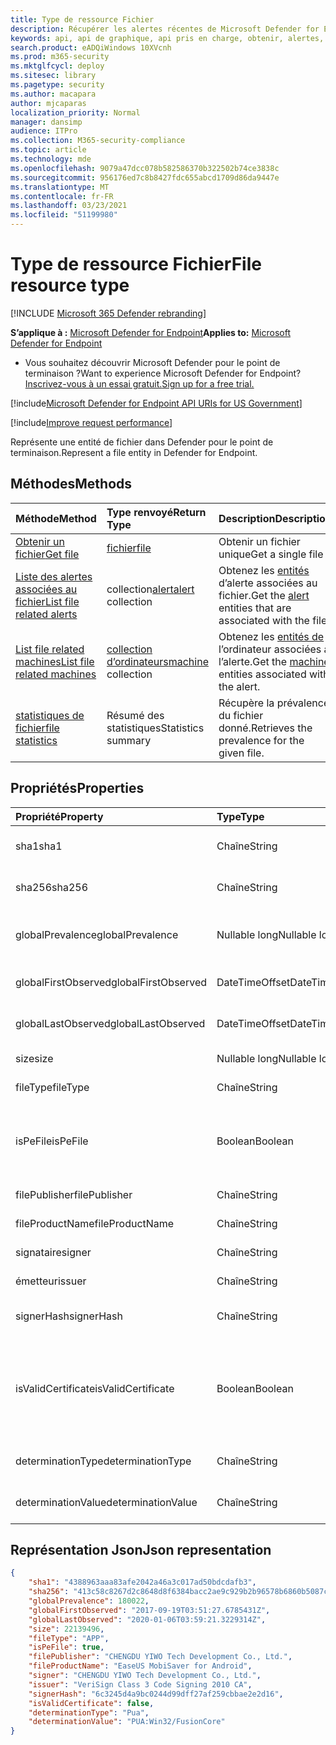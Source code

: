 ```yaml
---
title: Type de ressource Fichier
description: Récupérer les alertes récentes de Microsoft Defender for Endpoint relatives aux fichiers.
keywords: api, api de graphique, api pris en charge, obtenir, alertes, récent
search.product: eADQiWindows 10XVcnh
ms.prod: m365-security
ms.mktglfcycl: deploy
ms.sitesec: library
ms.pagetype: security
ms.author: macapara
author: mjcaparas
localization_priority: Normal
manager: dansimp
audience: ITPro
ms.collection: M365-security-compliance
ms.topic: article
ms.technology: mde
ms.openlocfilehash: 9079a47dcc078b582586370b322502b74ce3838c
ms.sourcegitcommit: 956176ed7c8b8427fdc655abcd1709d86da9447e
ms.translationtype: MT
ms.contentlocale: fr-FR
ms.lasthandoff: 03/23/2021
ms.locfileid: "51199980"
---
```

# <a name="file-resource-type"></a><span data-ttu-id="0ca34-104">Type de ressource Fichier</span><span class="sxs-lookup"><span data-stu-id="0ca34-104">File resource type</span></span>

[!INCLUDE [Microsoft 365 Defender rebranding](../../includes/microsoft-defender.md)]


<span data-ttu-id="0ca34-105">**S’applique à :** [Microsoft Defender for Endpoint](https://go.microsoft.com/fwlink/?linkid=2154037)</span><span class="sxs-lookup"><span data-stu-id="0ca34-105">**Applies to:** [Microsoft Defender for Endpoint](https://go.microsoft.com/fwlink/?linkid=2154037)</span></span>

- <span data-ttu-id="0ca34-106">Vous souhaitez découvrir Microsoft Defender pour le point de terminaison ?</span><span class="sxs-lookup"><span data-stu-id="0ca34-106">Want to experience Microsoft Defender for Endpoint?</span></span> [<span data-ttu-id="0ca34-107">Inscrivez-vous à un essai gratuit.</span><span class="sxs-lookup"><span data-stu-id="0ca34-107">Sign up for a free trial.</span></span>](https://www.microsoft.com/microsoft-365/windows/microsoft-defender-atp?ocid=docs-wdatp-exposedapis-abovefoldlink) 

[!include[Microsoft Defender for Endpoint API URIs for US Government](../../includes/microsoft-defender-api-usgov.md)]

[!include[Improve request performance](../../includes/improve-request-performance.md)]


<span data-ttu-id="0ca34-108">Représente une entité de fichier dans Defender pour le point de terminaison.</span><span class="sxs-lookup"><span data-stu-id="0ca34-108">Represent a file entity in Defender for Endpoint.</span></span>

## <a name="methods"></a><span data-ttu-id="0ca34-109">Méthodes</span><span class="sxs-lookup"><span data-stu-id="0ca34-109">Methods</span></span>
<span data-ttu-id="0ca34-110">Méthode</span><span class="sxs-lookup"><span data-stu-id="0ca34-110">Method</span></span>|<span data-ttu-id="0ca34-111">Type renvoyé</span><span class="sxs-lookup"><span data-stu-id="0ca34-111">Return Type</span></span> |<span data-ttu-id="0ca34-112">Description</span><span class="sxs-lookup"><span data-stu-id="0ca34-112">Description</span></span>
:---|:---|:---
[<span data-ttu-id="0ca34-113">Obtenir un fichier</span><span class="sxs-lookup"><span data-stu-id="0ca34-113">Get file</span></span>](get-file-information.md) | [<span data-ttu-id="0ca34-114">fichier</span><span class="sxs-lookup"><span data-stu-id="0ca34-114">file</span></span>](files.md) | <span data-ttu-id="0ca34-115">Obtenir un fichier unique</span><span class="sxs-lookup"><span data-stu-id="0ca34-115">Get a single file</span></span> 
[<span data-ttu-id="0ca34-116">Liste des alertes associées au fichier</span><span class="sxs-lookup"><span data-stu-id="0ca34-116">List file related alerts</span></span>](get-file-related-alerts.md) | <span data-ttu-id="0ca34-117">collection[alert](alerts.md)</span><span class="sxs-lookup"><span data-stu-id="0ca34-117">[alert](alerts.md) collection</span></span> | <span data-ttu-id="0ca34-118">Obtenez les [entités](alerts.md) d’alerte associées au fichier.</span><span class="sxs-lookup"><span data-stu-id="0ca34-118">Get the [alert](alerts.md) entities that are associated with the file.</span></span>
[<span data-ttu-id="0ca34-119">List file related machines</span><span class="sxs-lookup"><span data-stu-id="0ca34-119">List file related machines</span></span>](get-file-related-machines.md) | <span data-ttu-id="0ca34-120">[collection d’ordinateurs](machine.md)</span><span class="sxs-lookup"><span data-stu-id="0ca34-120">[machine](machine.md) collection</span></span> | <span data-ttu-id="0ca34-121">Obtenez les [entités de](machine.md) l’ordinateur associées à l’alerte.</span><span class="sxs-lookup"><span data-stu-id="0ca34-121">Get the [machine](machine.md) entities associated with the alert.</span></span>
[<span data-ttu-id="0ca34-122">statistiques de fichier</span><span class="sxs-lookup"><span data-stu-id="0ca34-122">file statistics</span></span>](get-file-statistics.md) | <span data-ttu-id="0ca34-123">Résumé des statistiques</span><span class="sxs-lookup"><span data-stu-id="0ca34-123">Statistics summary</span></span> | <span data-ttu-id="0ca34-124">Récupère la prévalence du fichier donné.</span><span class="sxs-lookup"><span data-stu-id="0ca34-124">Retrieves the prevalence for the given file.</span></span>


## <a name="properties"></a><span data-ttu-id="0ca34-125">Propriétés</span><span class="sxs-lookup"><span data-stu-id="0ca34-125">Properties</span></span>
|<span data-ttu-id="0ca34-126">Propriété</span><span class="sxs-lookup"><span data-stu-id="0ca34-126">Property</span></span> | <span data-ttu-id="0ca34-127">Type</span><span class="sxs-lookup"><span data-stu-id="0ca34-127">Type</span></span>    |   <span data-ttu-id="0ca34-128">Description</span><span class="sxs-lookup"><span data-stu-id="0ca34-128">Description</span></span> |
|:---|:---|:---|
|<span data-ttu-id="0ca34-129">sha1</span><span class="sxs-lookup"><span data-stu-id="0ca34-129">sha1</span></span> | <span data-ttu-id="0ca34-130">Chaîne</span><span class="sxs-lookup"><span data-stu-id="0ca34-130">String</span></span> | <span data-ttu-id="0ca34-131">Hachage Sha1 du contenu du fichier</span><span class="sxs-lookup"><span data-stu-id="0ca34-131">Sha1 hash of the file content</span></span> |
|<span data-ttu-id="0ca34-132">sha256</span><span class="sxs-lookup"><span data-stu-id="0ca34-132">sha256</span></span> | <span data-ttu-id="0ca34-133">Chaîne</span><span class="sxs-lookup"><span data-stu-id="0ca34-133">String</span></span> | <span data-ttu-id="0ca34-134">Hachage Sha256 du contenu du fichier</span><span class="sxs-lookup"><span data-stu-id="0ca34-134">Sha256 hash of the file content</span></span> |
|<span data-ttu-id="0ca34-135">globalPrevalence</span><span class="sxs-lookup"><span data-stu-id="0ca34-135">globalPrevalence</span></span> | <span data-ttu-id="0ca34-136">Nullable long</span><span class="sxs-lookup"><span data-stu-id="0ca34-136">Nullable long</span></span> | <span data-ttu-id="0ca34-137">Prévalence des fichiers au sein de l’organisation</span><span class="sxs-lookup"><span data-stu-id="0ca34-137">File prevalence across organization</span></span> |
|<span data-ttu-id="0ca34-138">globalFirstObserved</span><span class="sxs-lookup"><span data-stu-id="0ca34-138">globalFirstObserved</span></span> | <span data-ttu-id="0ca34-139">DateTimeOffset</span><span class="sxs-lookup"><span data-stu-id="0ca34-139">DateTimeOffset</span></span> | <span data-ttu-id="0ca34-140">Première observation du fichier</span><span class="sxs-lookup"><span data-stu-id="0ca34-140">First time the file was observed</span></span> |
|<span data-ttu-id="0ca34-141">globalLastObserved</span><span class="sxs-lookup"><span data-stu-id="0ca34-141">globalLastObserved</span></span> | <span data-ttu-id="0ca34-142">DateTimeOffset</span><span class="sxs-lookup"><span data-stu-id="0ca34-142">DateTimeOffset</span></span> | <span data-ttu-id="0ca34-143">Dernière observation du fichier</span><span class="sxs-lookup"><span data-stu-id="0ca34-143">Last time the file was observed</span></span> |
|<span data-ttu-id="0ca34-144">size</span><span class="sxs-lookup"><span data-stu-id="0ca34-144">size</span></span> | <span data-ttu-id="0ca34-145">Nullable long</span><span class="sxs-lookup"><span data-stu-id="0ca34-145">Nullable long</span></span> | <span data-ttu-id="0ca34-146">Taille du fichier</span><span class="sxs-lookup"><span data-stu-id="0ca34-146">Size of the file</span></span> |
|<span data-ttu-id="0ca34-147">fileType</span><span class="sxs-lookup"><span data-stu-id="0ca34-147">fileType</span></span> | <span data-ttu-id="0ca34-148">Chaîne</span><span class="sxs-lookup"><span data-stu-id="0ca34-148">String</span></span> | <span data-ttu-id="0ca34-149">Type du fichier</span><span class="sxs-lookup"><span data-stu-id="0ca34-149">Type of the file</span></span> |
|<span data-ttu-id="0ca34-150">isPeFile</span><span class="sxs-lookup"><span data-stu-id="0ca34-150">isPeFile</span></span> | <span data-ttu-id="0ca34-151">Boolean</span><span class="sxs-lookup"><span data-stu-id="0ca34-151">Boolean</span></span> | <span data-ttu-id="0ca34-152">true si le fichier est portable exécutable (par exemple, « DLL », « EXE », etc.)</span><span class="sxs-lookup"><span data-stu-id="0ca34-152">true if the file is portable executable (e.g. "DLL", "EXE", etc.)</span></span> |
|<span data-ttu-id="0ca34-153">filePublisher</span><span class="sxs-lookup"><span data-stu-id="0ca34-153">filePublisher</span></span> | <span data-ttu-id="0ca34-154">Chaîne</span><span class="sxs-lookup"><span data-stu-id="0ca34-154">String</span></span> | <span data-ttu-id="0ca34-155">Éditeur de fichiers</span><span class="sxs-lookup"><span data-stu-id="0ca34-155">File publisher</span></span> |
|<span data-ttu-id="0ca34-156">fileProductName</span><span class="sxs-lookup"><span data-stu-id="0ca34-156">fileProductName</span></span> | <span data-ttu-id="0ca34-157">Chaîne</span><span class="sxs-lookup"><span data-stu-id="0ca34-157">String</span></span> | <span data-ttu-id="0ca34-158">Nom du produit</span><span class="sxs-lookup"><span data-stu-id="0ca34-158">Product name</span></span> |
|<span data-ttu-id="0ca34-159">signataire</span><span class="sxs-lookup"><span data-stu-id="0ca34-159">signer</span></span> | <span data-ttu-id="0ca34-160">Chaîne</span><span class="sxs-lookup"><span data-stu-id="0ca34-160">String</span></span> | <span data-ttu-id="0ca34-161">Signataire de fichiers</span><span class="sxs-lookup"><span data-stu-id="0ca34-161">File signer</span></span> |
|<span data-ttu-id="0ca34-162">émetteur</span><span class="sxs-lookup"><span data-stu-id="0ca34-162">issuer</span></span> | <span data-ttu-id="0ca34-163">Chaîne</span><span class="sxs-lookup"><span data-stu-id="0ca34-163">String</span></span> | <span data-ttu-id="0ca34-164">Émetteur de fichier</span><span class="sxs-lookup"><span data-stu-id="0ca34-164">File issuer</span></span> |
|<span data-ttu-id="0ca34-165">signerHash</span><span class="sxs-lookup"><span data-stu-id="0ca34-165">signerHash</span></span> | <span data-ttu-id="0ca34-166">Chaîne</span><span class="sxs-lookup"><span data-stu-id="0ca34-166">String</span></span> | <span data-ttu-id="0ca34-167">Hachage du certificat de signature</span><span class="sxs-lookup"><span data-stu-id="0ca34-167">Hash of the signing certificate</span></span> |
|<span data-ttu-id="0ca34-168">isValidCertificate</span><span class="sxs-lookup"><span data-stu-id="0ca34-168">isValidCertificate</span></span> | <span data-ttu-id="0ca34-169">Boolean</span><span class="sxs-lookup"><span data-stu-id="0ca34-169">Boolean</span></span> | <span data-ttu-id="0ca34-170">Le certificat de signature a été vérifié avec succès par l’agent Microsoft Defender for Endpoint</span><span class="sxs-lookup"><span data-stu-id="0ca34-170">Was signing certificate successfully verified by Microsoft Defender for Endpoint agent</span></span> |
|<span data-ttu-id="0ca34-171">determinationType</span><span class="sxs-lookup"><span data-stu-id="0ca34-171">determinationType</span></span> | <span data-ttu-id="0ca34-172">Chaîne</span><span class="sxs-lookup"><span data-stu-id="0ca34-172">String</span></span> | <span data-ttu-id="0ca34-173">Type de détermination du fichier</span><span class="sxs-lookup"><span data-stu-id="0ca34-173">The determination type of the file</span></span> |
|<span data-ttu-id="0ca34-174">determinationValue</span><span class="sxs-lookup"><span data-stu-id="0ca34-174">determinationValue</span></span> | <span data-ttu-id="0ca34-175">Chaîne</span><span class="sxs-lookup"><span data-stu-id="0ca34-175">String</span></span> | <span data-ttu-id="0ca34-176">Valeur de détermination</span><span class="sxs-lookup"><span data-stu-id="0ca34-176">Determination value</span></span> |


## <a name="json-representation"></a><span data-ttu-id="0ca34-177">Représentation Json</span><span class="sxs-lookup"><span data-stu-id="0ca34-177">Json representation</span></span>

```json
{
    "sha1": "4388963aaa83afe2042a46a3c017ad50bdcdafb3",
    "sha256": "413c58c8267d2c8648d8f6384bacc2ae9c929b2b96578b6860b5087cd1bd6462",
    "globalPrevalence": 180022,
    "globalFirstObserved": "2017-09-19T03:51:27.6785431Z",
    "globalLastObserved": "2020-01-06T03:59:21.3229314Z",
    "size": 22139496,
    "fileType": "APP",
    "isPeFile": true,
    "filePublisher": "CHENGDU YIWO Tech Development Co., Ltd.",
    "fileProductName": "EaseUS MobiSaver for Android",
    "signer": "CHENGDU YIWO Tech Development Co., Ltd.",
    "issuer": "VeriSign Class 3 Code Signing 2010 CA",
    "signerHash": "6c3245d4a9bc0244d99dff27af259cbbae2e2d16",
    "isValidCertificate": false,
    "determinationType": "Pua",
    "determinationValue": "PUA:Win32/FusionCore"
}
```
